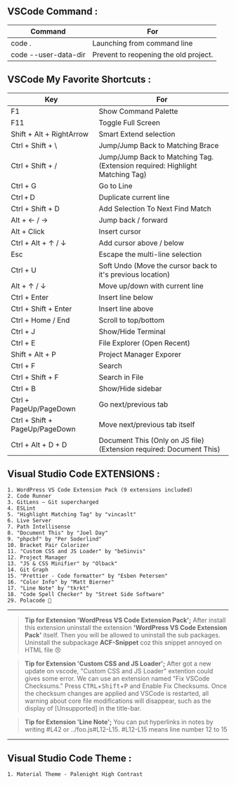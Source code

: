 ## VSCode Command :

Command | For
--- | ---
code . | Launching from command line
code --user-data-dir | Prevent to reopening the old project.

## VSCode My Favorite Shortcuts :

| Key | For |
| --- | --- |
 F1 | Show Command Palette
 F11 | Toggle Full Screen
 Shift + Alt + RightArrow | Smart Extend selection
 Ctrl + Shift + \ | Jump/Jump Back to Matching Brace
 Ctrl + Shift + / | Jump/Jump Back to Matching Tag. (Extension required: Highlight Matching Tag)
 Ctrl + G | Go to Line
 Ctrl + D | Duplicate current line
 Ctrl + Shift + D | Add Selection To Next Find Match
 Alt + ← / → | Jump back / forward
 Alt + Click | Insert cursor
 Ctrl + Alt + ↑ / ↓ | Add cursor above / below
 Esc | Escape the multi-line selection
 Ctrl + U | Soft Undo (Move the cursor back to it's previous location)
 Alt + ↑ / ↓ | Move up/down with current line
 Ctrl + Enter | Insert line below
 Ctrl + Shift + Enter | Insert line above
 Ctrl + Home / End | Scroll to top/bottom
 Ctrl + J | Show/Hide Terminal
 Ctrl + E | File Explorer (Open Recent)
 Shift + Alt + P | Project Manager Exporer
Ctrl + F | Search
Ctrl + Shift + F | Search in File
Ctrl + B | Show/Hide sidebar
Ctrl + PageUp/PageDown | Go next/previous tab
Ctrl + Shift + PageUp/PageDown | Move next/previous tab itself
Ctrl + Alt + D + D | Document This (Only on JS file) (Extension required: Document This)

## Visual Studio Code EXTENSIONS :

    1. WordPress VS Code Extension Pack (9 extensions included)
    2. Code Runner
    3. GitLens — Git supercharged
    4. ESLint
    5. "Highlight Matching Tag" by "vincaslt"
    6. Live Server
    7. Path Intellisense
    8. "Document This" by "Joel Day"
    9. "phpcbf" by "Per Soderlind"
    10. Bracket Pair Colorizer
    11. "Custom CSS and JS Loader" by "be5invis"
    12. Project Manager
    13. "JS & CSS Minifier" by "Olback"
    14. Git Graph
    15. "Prettier - Code formatter" by "Esben Petersen"
    16. "Color Info" by "Matt Bierner"
    17. "Line Note" by "tkrkt"
    18. "Code Spell Checker" by "Street Side Software"
    29. Polacode 📸

___
> **Tip for Extension 'WordPress VS Code Extension Pack';** After install this extension uninstall the extension **'WordPress VS Code Extension Pack'** itself. Then you will be allowed to uninstall the sub packages. Uninstall the subpackage **ACF-Snippet** coz this snippet annoyed on HTML file :angry:

> **Tip for Extension 'Custom CSS and JS Loader';** After got a new update on vscode, "Custom CSS and JS Loader" extention could gives some error. We can use an extension named "Fix VSCode Checksums." Press <kbd>CTRL</kbd>+<kbd>Shift</kbd>+<kbd>P</kbd> and Enable Fix Checksums. Once the checksum changes are applied and VSCode is restarted, all warning about core file modifications will disappear, such as the display of [Unsupported] in the title-bar.

> **Tip for Extension 'Line Note';** You can put hyperlinks in notes by writing #L42 or ../foo.js#L12-L15. #L12-L15 means line number 12 to 15
___

## Visual Studio Code Theme :

    1. Material Theme - Palenight High Contrast
